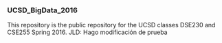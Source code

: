 ### UCSD_BigData_2016

This repository is the public repository for the UCSD classes DSE230 and CSE255 Spring 2016.
JLD: Hago modificación de prueba
